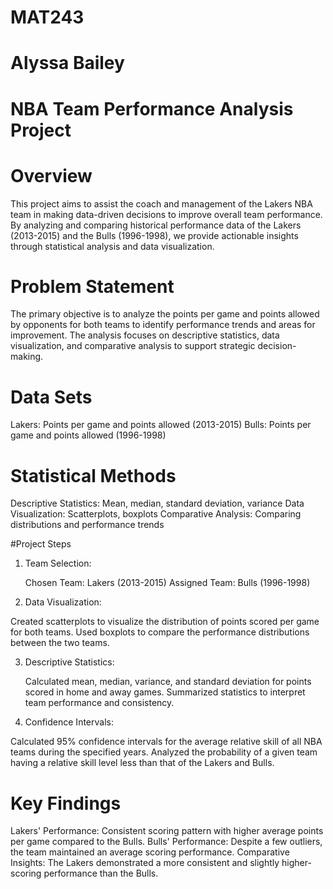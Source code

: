 # MAT243
# Alyssa Bailey
# NBA Team Performance Analysis Project

# Overview
This project aims to assist the coach and management of the Lakers NBA team in making data-driven decisions to improve overall team performance. By analyzing and comparing historical performance data of the Lakers (2013-2015) and the Bulls (1996-1998), we provide actionable insights through statistical analysis and data visualization.

# Problem Statement
The primary objective is to analyze the points per game and points allowed by opponents for both teams to identify performance trends and areas for improvement. The analysis focuses on descriptive statistics, data visualization, and comparative analysis to support strategic decision-making.

# Data Sets
Lakers: Points per game and points allowed (2013-2015)
Bulls: Points per game and points allowed (1996-1998)

# Statistical Methods
Descriptive Statistics: Mean, median, standard deviation, variance
Data Visualization: Scatterplots, boxplots
Comparative Analysis: Comparing distributions and performance trends

#Project Steps

1. Team Selection:

    Chosen Team: Lakers (2013-2015)
    Assigned Team: Bulls (1996-1998)
   
2. Data Visualization:

  Created scatterplots to visualize the distribution of points scored per game for both teams.
  Used boxplots to compare the performance distributions between the two teams.
  
3. Descriptive Statistics:

   Calculated mean, median, variance, and standard deviation for points scored in home and away games.
   Summarized statistics to interpret team performance and consistency.

4. Confidence Intervals:

  Calculated 95% confidence intervals for the average relative skill of all NBA teams during the specified years.
  Analyzed the probability of a given team having a relative skill level less than that of the Lakers and Bulls.

# Key Findings
Lakers' Performance: Consistent scoring pattern with higher average points per game compared to the Bulls.
Bulls' Performance: Despite a few outliers, the team maintained an average scoring performance.
Comparative Insights: The Lakers demonstrated a more consistent and slightly higher-scoring performance than the Bulls.
